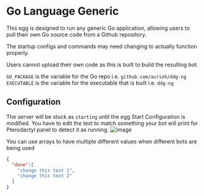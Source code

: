 # Go Language Generic

This egg is designed to run any generic Go application, allowing users to pull their own Go source code from a Github repository.

The startup configs and commands may need changing to actually function properly.

Users cannot upload their own code as this is built to build the resulting bot.

`GO_PACKAGE` is the variable for the Go repo i.e. `github.com/aurieh/ddg-ng`
`EXECUTABLE` is the variable for the executable that is built i.e. `ddg-ng`

## Configuration

The server will be stuck as `starting` until the egg Start Configuration is modified. You have to edit the text to match something your bot will print for Pterodactyl panel to detect it as running.
![image](https://user-images.githubusercontent.com/10975908/126516861-c5cb4630-9f25-405c-8199-97bf5ec15a7f.png)

You can use arrays to have multiple different values when different bots are being used

```json
{
  "done":[
    "change this text 1",
    "change this text 2"
  ]
}
